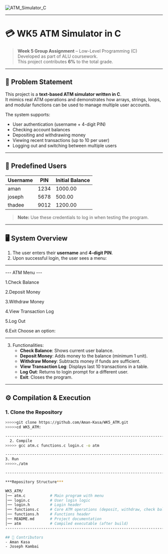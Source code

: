 ![ATM_Simulator_C](https://imgs.search.brave.com/VARPtIwe4_YE1m2_Wb8a_Y1uIfhDdfFfbK-e7luKNio/rs:fit:860:0:0:0/g:ce/aHR0cHM6Ly9pbWFn/ZXMudW5zcGxhc2gu/Y29tL3Bob3RvLTE2/MTE2MDU4NjI2NTEt/YzkxYjg3NzhjZTAx/P2ZtPWpwZyZxPTYw/Jnc9MzAwMCZpeGxp/Yj1yYi00LjEuMCZp/eGlkPU0zd3hNakEz/ZkRCOE1IeHpaV0Z5/WTJoOE1ueDhZWFJ0/SlRJd2JXRmphR2x1/Wlh4bGJud3dmSHd3/Zkh4OE1BPT0)

-------------------------------------------------------------------------------------

# 💳 WK5 ATM Simulator in C

> **Week 5 Group Assignment** – Low-Level Programming (C)  
> Developed as part of ALU coursework.  
> This project contributes **6%** to the total grade.

-------------------------------------------------------------------------------------

## 📌 Problem Statement
This project is a **text-based ATM simulator written in C**.  
It mimics real ATM operations and demonstrates how arrays, strings, loops, and modular functions can be used to manage multiple user accounts.

The system supports:

- User authentication (username + 4-digit PIN)  
- Checking account balances  
- Depositing and withdrawing money  
- Viewing recent transactions (up to 10 per user)  
- Logging out and switching between multiple users  

--------------------------------------------------------------------------------------

## 🔑 Predefined Users
| Username | PIN  | Initial Balance |
|----------|------|----------------|
| aman     | 1234 | 1000.00        |
| joseph   | 5678 | 500.00         |
| thadee   | 9012 | 1200.00        |

> **Note:** Use these credentials to log in when testing the program.

--------------------------------------------------------------------------------------

## 🖥️ System Overview
1. The user enters their **username** and **4-digit PIN**.  
2. Upon successful login, the user sees a menu:

--------------
--- ATM Menu ---

1.Check Balance

2.Deposit Money

3.Withdraw Money

4.View Transaction Log

5.Log Out

6.Exit
Choose an option:

----------------------------------------------------------------------------------------

3. Functionalities:  
   - **Check Balance**: Shows current user balance.  
   - **Deposit Money**: Adds money to the balance (minimum 1 unit).  
   - **Withdraw Money**: Subtracts money if funds are sufficient.  
   - **View Transaction Log**: Displays last 10 transactions in a table.  
   - **Log Out**: Returns to login prompt for a different user.  
   - **Exit**: Closes the program.

---------------------------------------------------------------------------------------

## ⚙️ Compilation & Execution

### 1. Clone the Repository
```bash
>>>>>git clone https://github.com/Aman-Kasa/WK5_ATM.git
>>>>>cd WK5_ATM:

----------------------------------------------------------------------------------
  2. Compile
>>>>> gcc atm.c functions.c login.c -o atm

----------------------------------------------------------------------------------
3. Run
>>>>>./atm

----------------------------------------------------------------------------------

***Repository Structure***

WK5_ATM/
│── atm.c           # Main program with menu
│── login.c         # User login logic
│── login.h         # Login header
│── functions.c     # Core ATM operations (deposit, withdraw, check balance, transaction log)
│── functions.h     # Functions header
│── README.md       # Project documentation
│── atm             # Compiled executable (after build)
-------------------------------------------------------------------------------------

## 👥 Contributors
- Aman Kasa
- Joseph Kambai
